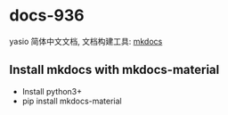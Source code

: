 # docs-936

yasio 简体中文文档, 文档构建工具: [mkdocs](https://www.mkdocs.org/)

## Install mkdocs with mkdocs-material
- Install python3+
- pip install mkdocs-material

